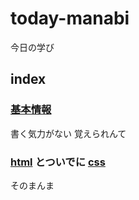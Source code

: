 # today-manabi

今日の学び

## index

### [基本情報](./fe/)

書く気力がない 覚えられんて

### [html](./html/) とついでに [css](./css/)

そのまんま
